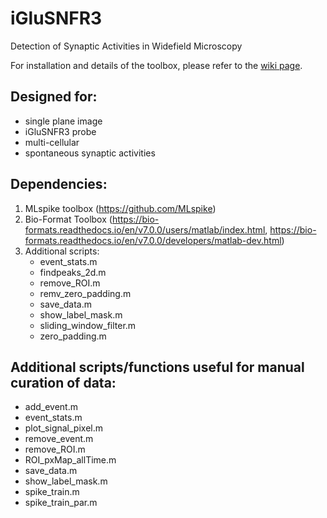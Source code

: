 # iGluSNFR3
Detection of Synaptic Activities in Widefield Microscopy

For installation and details of the toolbox, please refer to the [wiki page](https://github.com/f-hamidlab/iGluSNFR3/wiki/02-Using-the-Scripts).

## Designed for:
- single plane image 
- iGluSNFR3 probe
- multi-cellular
- spontaneous synaptic activities

## Dependencies:
1) MLspike toolbox (https://github.com/MLspike)
2) Bio-Format Toolbox (https://bio-formats.readthedocs.io/en/v7.0.0/users/matlab/index.html, https://bio-formats.readthedocs.io/en/v7.0.0/developers/matlab-dev.html)
3) Additional scripts:
      - event_stats.m
      - findpeaks_2d.m
      - remove_ROI.m
      - remv_zero_padding.m
      - save_data.m
      - show_label_mask.m
      - sliding_window_filter.m
      - zero_padding.m

## Additional scripts/functions useful for manual curation of data:
- add_event.m
- event_stats.m
- plot_signal_pixel.m
- remove_event.m
- remove_ROI.m
- ROI_pxMap_allTime.m
- save_data.m
- show_label_mask.m
- spike_train.m
- spike_train_par.m


